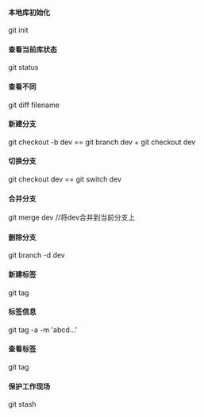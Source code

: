 #### 本地库初始化  
git init  
#### 查看当前库状态  
git status  
#### 查看不同  
git diff filename
#### 新建分支  
git checkout -b dev  ==  git branch dev + git checkout dev  
#### 切换分支  
git checkout dev  ==  git switch dev  
#### 合并分支  
git merge dev  //将dev合并到当前分支上  
#### 删除分支  
git branch -d dev  
#### 新建标签  
git tag <tag-name>  
#### 标签信息  
git tag -a <tag-name> -m 'abcd...'  
#### 查看标签  
git tag  
#### 保护工作现场  
git stash

